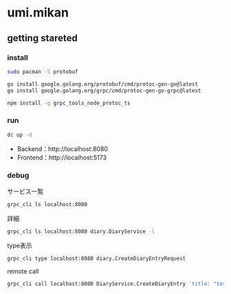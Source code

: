 # umi.mikan

## getting stareted

### install

```bash
sudo pacman -S protobuf
```

```bash
go install google.golang.org/protobuf/cmd/protoc-gen-go@latest
go install google.golang.org/grpc/cmd/protoc-gen-go-grpc@latest
```

```bash
npm install -g grpc_tools_node_protoc_ts
```

### run

```bash
dc up -d
```

- Backend：http://localhost:8080
- Frontend：http://localhost:5173

### debug

サービス一覧

```bash
grpc_cli ls localhost:8080
```

詳細

```bash
grpc_cli ls localhost:8080 diary.DiaryService -l
```

type表示

```bash
grpc_cli type localhost:8080 diary.CreateDiaryEntryRequest
```

remote call

```bash
grpc_cli call localhost:8080 DiaryService.CreateDiaryEntry 'title: "test",content:"test"'
```
